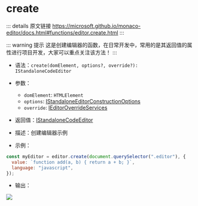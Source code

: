 # create
        
::: details 原文链接
https://microsoft.github.io/monaco-editor/docs.html#functions/editor.create.html
:::

::: warning 提示
这是创建编辑器的函数，在日常开发中，常用的是其返回值的属性进行项目开发，大家可以重点关注该方法！
:::

- 语法：`create(domElement, options?, override?): IStandaloneCodeEditor`

- 参数：
  - `domElement`: `HTMLElement`
  - `options`: [IStandaloneEditorConstructionOptions](/api/editor/IStandaloneEditorConstructionOptions.md)
  - `override`: [IEditorOverrideServices](/api/editor/IEditorOverrideServices.md)

- 返回值：[IStandaloneCodeEditor](/api/editor/IStandaloneCodeEditor.md)

- 描述：创建编辑器示例

- 示例：

```js
const myEditor = editor.create(document.querySelector(".editor"), {
  value: `function add(a, b) { return a + b; }`,
  language: "javascript",
});
```

- 输出：

<p>
  <img src='/createMyEditor.png'/>
</p>
